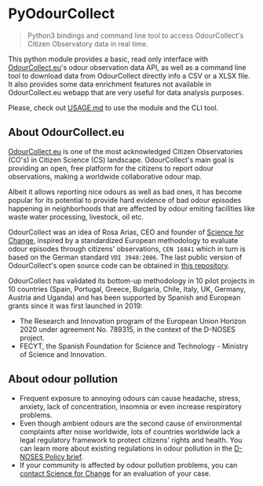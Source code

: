 # PyOdourCollect
> Python3 bindings and command line tool to access OdourCollect's Citizen Observatory data in real time.

This python module provides a basic, read only interface with [OdourCollect.eu](https://odourcollect.eu)'s odour observation data API, as well as a command line tool to download data from OdourCollect directly info a CSV or a XLSX file.
It also provides some data enrichment features not available in OdourCollect.eu webapp that are very useful for data analysis purposes.

Please, check out [USAGE.md](https://github.com/ScienceForChange/PyOdourCollect/blob/main/USAGE.md) to use the module and the CLI tool.
 
## About OdourCollect.eu
[OdourCollect.eu](https://odourcollect.eu) is one of the most acknowledged Citizen Observatories (CO's) in Citizen Science (CS) landscape.
OdourCollect's main goal is providing an open, free platform for the citizens to report odour observations, making a worldwide collaborative odour map.

Albeit it allows reporting nice odours as well as bad ones, it has become popular for its potential to provide hard evidence of bad odour episodes 
happening in neighborhoods that are affected by odour emiting facilities like waste water processing, livestock, oil etc.

OdourCollect was an idea of Rosa Arias, CEO and founder of [Science for Change](https://scienceforchange.eu),  inspired by a standardized European methodology to evaluate odour episodes through citizens' observations, `CEN 16841` which in turn is based on the German standard `VDI 3940:2006`. 
The last public version of OdourCollect's open source code can be obtained in [this repository](https://github.com/ScienceForChange/odourcollect.eu).    

OdourCollect has validated its bottom-up methodology in 10 pilot projects in 10 countries (Spain, Portugal, Greece, Bulgaria, Chile, Italy, UK, Germany, Austria and Uganda) and has been supported by Spanish and European grants since it was first launched in 2019:
  - The Research and Innovation program of the European Union Horizon 2020 under agreement No. 789315, in the context of the D-NOSES project.
  - FECYT, the Spanish Foundation for Science and Technology - Ministry of Science and Innovation. 
## About odour pollution
- Frequent exposure to annoying odours can cause headache, stress, anxiety, lack of concentration, insomnia or even increase respiratory problems. 
- Even though ambient odours are the second cause of environmental complaints after noise worldwide, lots of countries worldwide lack a legal regulatory framework to protect citizens' rights and health.
You can learn more about existing regulations in odour pollution in the [D-NOSES Policy brief](https://dnoses.eu/policy-brief).
- If your community is affected by odour pollution problems, you can [contact Science for Change](mailto://hello@scienceforchange.eu) for an evaluation of your case.